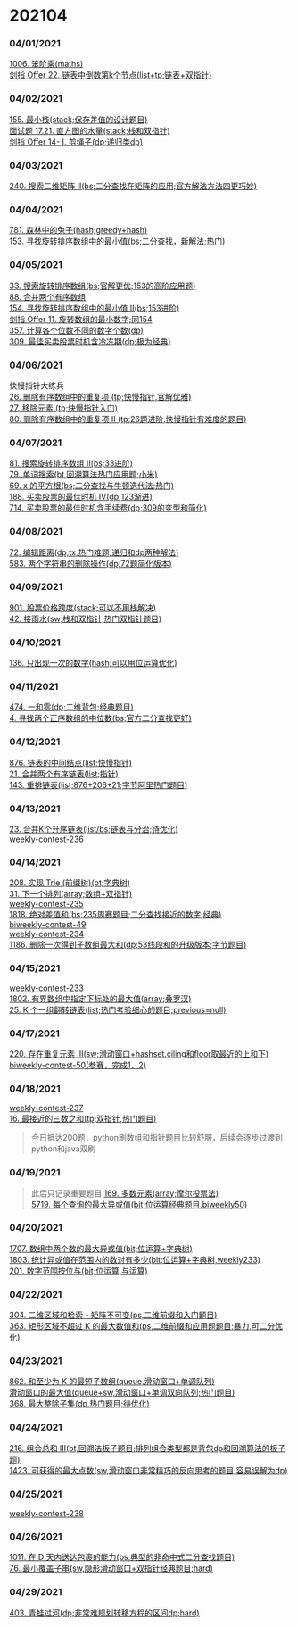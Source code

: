 # 202104

### 04/01/2021
[1006. 笨阶乘(maths)](../../java/org/rongjoker/maths/ClumsyFactorial1006.java)<br>
[剑指 Offer 22. 链表中倒数第k个节点(list+tp;链表+双指针)](../../java/org/rongjoker/offer/GetKthFromEnd22.java)<br>


### 04/02/2021
[155. 最小栈(stack;保存差值的设计题目)](../../java/org/rongjoker/stack/MinStack.java)<br>
[面试题 17.21. 直方图的水量(stack;栈和双指针)](../../java/org/rongjoker/stack/VolumeOfHistogramLcci.java)<br>
[剑指 Offer 14- I. 剪绳子(dp;递归类dp)](../../java/org/rongjoker/dp/recursion/CuttingRope.java)<br>


### 04/03/2021
[240. 搜索二维矩阵 II(bs;二分查找在矩阵的应用;官方解法方法四更巧妙)](../../java/org/rongjoker/binarysearch/SearchMatrix240.java)<br>

### 04/04/2021
[781. 森林中的兔子(hash;greedy+hash)](../../java/org/rongjoker/array/RabbitsInForest781.java)<br>
[153. 寻找旋转排序数组中的最小值(bs;二分查找，新解法;热门)](../../java/org/rongjoker/binarysearch/FindMin153.java)<br>


### 04/05/2021
[33. 搜索旋转排序数组(bs;官解更优;153的高阶应用题)](../../java/org/rongjoker/binarysearch/SearchInRotatedSortedArray33.java)<br>
[88. 合并两个有序数组](../../java/org/rongjoker/merge/MergeSortedArray88.java)<br>
[154. 寻找旋转排序数组中的最小值 II(bs;153进阶)](../../java/org/rongjoker/binarysearch/FindMin154.java)<br>
[剑指 Offer 11. 旋转数组的最小数字;同154](../../java/org/rongjoker/offer/MinArray11.java)<br>
[357. 计算各个位数不同的数字个数(dp)](../../java/org/rongjoker/dp/target/CountNumbersWithUniqueDigits357.java)<br>
[309. 最佳买卖股票时机含冷冻期(dp;极为经典)](../../java/org/rongjoker/dp/stock/BestTimeToBuyAndSellStock309.java)<br>


### 04/06/2021
快慢指针大练兵<br>
[26. 删除有序数组中的重复项 (tp;快慢指针,官解优雅)](../../java/org/rongjoker/sw/RemoveDuplicatesFromSortedArray26.java)<br>
[27. 移除元素 (tp;快慢指针入门)](../../java/org/rongjoker/sw/RemoveElement27.java)<br>
[80. 删除有序数组中的重复项 II (tp;26题进阶,快慢指针有难度的题目)](../../java/org/rongjoker/sw/RemoveDuplicatesFromSortedArrayIi80.java)<br>


### 04/07/2021
[81. 搜索旋转排序数组 II(bs;33进阶)](../../java/org/rongjoker/binarysearch/SearchInRotatedSortedArray81.java)<br>
[79. 单词搜索(bt,回溯算法热门应用题;小米)](../../java/org/rongjoker/bt/WordSearch79.java)<br>
[69. x 的平方根(bs;二分查找与牛顿迭代法;热门)](../../java/org/rongjoker/binarysearch/Sqrt69.java)<br>
[188. 买卖股票的最佳时机 IV(dp;123渐进)](../../java/org/rongjoker/dp/stock/BestTimeToBuyAndSellStock188.java)<br>
[714. 买卖股票的最佳时机含手续费(dp;309的变型和简化)](../../java/org/rongjoker/dp/stock/BestTimeToBuyAndSellStockWithTransactionFee714.java)<br>



### 04/08/2021
[72. 编辑距离(dp;tx,热门难题;递归和dp两种解法)](../../java/org/rongjoker/dp/target/EditDistance72.java)<br>
[583. 两个字符串的删除操作(dp;72题简化版本)](../../java/org/rongjoker/dp/target/DeleteOperationForTwoStrings583.java)<br>

### 04/09/2021
[901. 股票价格跨度(stack;可以不用栈解决)](../../java/org/rongjoker/stack/StockSpanner.java)<br>
[42. 接雨水(sw;栈和双指针,热门双指针题目)](../../java/org/rongjoker/sw/TrappingRainWater42.java)<br>


### 04/10/2021
[136. 只出现一次的数字(hash;可以用位运算优化)](../../java/org/rongjoker/array/SingleNumber136.java)<br>


### 04/11/2021
[474. 一和零(dp;二维背包;经典题目)](../../java/org/rongjoker/dp/target/OnesAndZeroes474.java)<br>
[4. 寻找两个正序数组的中位数(bs;官方二分查找更好)](../../java/org/rongjoker/binarysearch/FindMedianSortedArrays4.java)<br>



### 04/12/2021
[876. 链表的中间结点(list;快慢指针)](../../java/org/rongjoker/list/MiddleOfTheLinkedList876.java)<br>
[21. 合并两个有序链表(list;指针)](../../java/org/rongjoker/list/MergeTwoSortedLists21.java)<br>
[143. 重排链表(list;876+206+21;字节阿里热门题目)](../../java/org/rongjoker/list/ReorderList143.java)<br>

### 04/13/2021
[23. 合并K个升序链表(list/bs;链表与分治;待优化)](../../java/org/rongjoker/list/MergeKsortedLists23.java)<br>
[weekly-contest-236](../../java/org/rongjoker/contest/week236)<br>


### 04/14/2021
[208. 实现 Trie (前缀树)(bt;字典树)](../../java/org/rongjoker/binarytree/Trie.java)<br>
[31. 下一个排列(array;数组+双指针)](../../java/org/rongjoker/array/NextPermutation31.java)<br>
[weekly-contest-235](../../java/org/rongjoker/contest/week235)<br>
[1818. 绝对差值和(bs;235周赛题目;二分查找接近的数字;经典)](../../java/org/rongjoker/binarysearch/MinAbsoluteSumDiff1818.java)<br>
[biweekly-contest-49](../../java/org/rongjoker/contest/biweekly49)<br>
[weekly-contest-234](../../java/org/rongjoker/contest/week234)<br>
[1186. 删除一次得到子数组最大和(dp;53线段和的升级版本;字节题目)](../../java/org/rongjoker/dp/target/MaximumSubarraySumWithOneDeletion1186.java)<br>


### 04/15/2021
[weekly-contest-233](../../java/org/rongjoker/contest/week233)<br>
[1802. 有界数组中指定下标处的最大值(array;叠罗汉)](../../java/org/rongjoker/array/MaximumValueAtAGivenIndexInABoundedArray1802.java)<br>
[25. K 个一组翻转链表(list;热门考验细心的题目;previous=null)](../../java/org/rongjoker/list/ReverseNodesInKGroup25.java)<br>



### 04/17/2021
[220. 存在重复元素 III(sw;滑动窗口+hashset.ciling和floor取最近的上和下)](../../java/org/rongjoker/sw/ContainsNearbyAlmostDuplicate220.java)<br>
[biweekly-contest-50(参赛，完成1、2)](../../java/org/rongjoker/contest/biweekly50)<br>


### 04/18/2021
[weekly-contest-237](../../java/org/rongjoker/contest/week237)<br>
[16. 最接近的三数之和(tp;双指针,热门题目)](../../java/org/rongjoker/sw/ThreeSumClosest16.java)<br>
>今日抵达200题，python刷数组和指针题目比较舒服，后续会逐步过渡到python和java双刷


### 04/19/2021
> 此后只记录重要题目
[169. 多数元素(array;摩尔投票法)](../../java/org/rongjoker/array/MajorityElement169.java)<br>
[5719. 每个查询的最大异或值(bit;位运算经典题目,biweekly50)](../../java/org/rongjoker/bit/MaximumXorForEachQuery5719.java)<br>


### 04/20/2021
[1707. 数组中两个数的最大异或值(bit;位运算+字典树)](../../java/org/rongjoker/bit/MaximumXorWithAnElementFromArray1701.java)<br>
[1803. 统计异或值在范围内的数对有多少(bit;位运算+字典树,weekly233)](../../java/org/rongjoker/bit/CountPairsWithXorInARange1803.java)<br>
[201. 数字范围按位与(bit;位运算,与运算)](../../java/org/rongjoker/bit/BitwiseAndOfNumbersRange201.java)<br>


### 04/22/2021
[304. 二维区域和检索 - 矩阵不可变(ps,二维前缀和入门题目)](../../java/org/rongjoker/ps/NumMatrix304.java)<br>
[363. 矩形区域不超过 K 的最大数值和(ps,二维前缀和应用题题目;暴力,可二分优化)](../../java/org/rongjoker/ps/MaxSumOfRectangleNoLargerThanK363.java)<br>


### 04/23/2021
[862. 和至少为 K 的最短子数组(queue,滑动窗口+单调队列)](../../java/org/rongjoker/queue/ShortestSubarray862.java)<br>
[滑动窗口的最大值(queue+sw,滑动窗口+单调双向队列;热门题目)](../../java/org/rongjoker/queue/MaxSlidingWindow239.java)<br>
[368. 最大整除子集(dp,热门题目;待优化)](../../java/org/rongjoker/dp/target/LargestDivisibleSubset368.java)<br>


### 04/24/2021
[216. 组合总和 III(bt,回溯法板子题目;排列组合类型都是背包dp和回溯算法的板子题)](../../java/org/rongjoker/bt/CombinationSum3.java)<br>
[1423. 可获得的最大点数(sw,滑动窗口非常精巧的反向思考的题目;容易误解为dp)](../../java/org/rongjoker/sw/MaxScore1423.java)<br>

### 04/25/2021
[weekly-contest-238](../../java/org/rongjoker/contest/week238)<br>

### 04/26/2021
[1011. 在 D 天内送达包裹的能力(bs,典型的非命中式二分查找题目)](../../java/org/rongjoker/binarysearch/CapacityToShipPackagesWithinDDays1011.java)<br>
[76. 最小覆盖子串(sw,隐形滑动窗口+双指针经典题目;hard)](../../java/org/rongjoker/sw/MinimumWindowSubstring76.java)<br>

### 04/29/2021
[403. 青蛙过河(dp;非常难规划转移方程的区间dp;hard)](../../java/org/rongjoker/dp/target/FrogJump403.java)<br>








